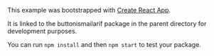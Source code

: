 This example was bootstrapped with [Create React App](https://github.com/facebook/create-react-app).

It is linked to the buttonismailarif package in the parent directory for development purposes.

You can run `npm install` and then `npm start` to test your package.
